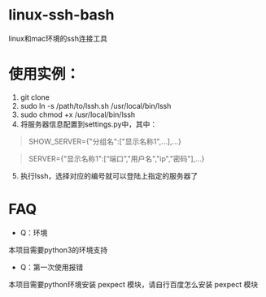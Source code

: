 # linux-ssh-bash
linux和mac环境的ssh连接工具

# 使用实例：
1. git clone 
2. sudo ln -s /path/to/lssh.sh /usr/local/bin/lssh
3. sudo chmod +x /usr/local/bin/lssh
4. 将服务器信息配置到settings.py中，其中：
> SHOW_SERVER={"分组名":["显示名称1",...],...}

> SERVER={"显示名称1":[“端口”,"用户名","ip","密码"],...}
5. 执行lssh，选择对应的编号就可以登陆上指定的服务器了

# FAQ
- Q：环境

本项目需要python3的环境支持

- Q：第一次使用报错

本项目需要python环境安装 pexpect 模块，请自行百度怎么安装 pexpect 模块
